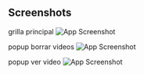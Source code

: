 ## Screenshots

grilla principal
![App Screenshot](https://bucket-images-afex-alexis.s3.amazonaws.com/grid_videos.png)

popup borrar videos
![App Screenshot](https://bucket-images-afex-alexis.s3.amazonaws.com/popup_delete_video.png)

popup ver video
![App Screenshot](https://bucket-images-afex-alexis.s3.amazonaws.com/popup_video.png)
